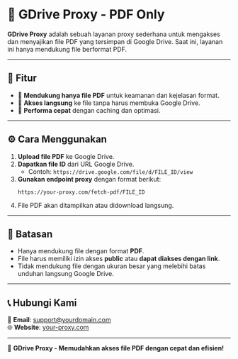 # 📂 GDrive Proxy - PDF Only

**GDrive Proxy** adalah sebuah layanan proxy sederhana untuk mengakses dan menyajikan file PDF yang tersimpan di Google Drive. Saat ini, layanan ini hanya mendukung file berformat PDF.

---

## 🔧 Fitur
- 📄 **Mendukung hanya file PDF** untuk keamanan dan kejelasan format.
- 🔗 **Akses langsung** ke file tanpa harus membuka Google Drive.
- 🚀 **Performa cepat** dengan caching dan optimasi.

---

## ⚙️ Cara Menggunakan
1. **Upload file PDF** ke Google Drive.
2. **Dapatkan file ID** dari URL Google Drive.
   - Contoh: `https://drive.google.com/file/d/FILE_ID/view`
3. **Gunakan endpoint proxy** dengan format berikut:
   ```
   https://your-proxy.com/fetch-pdf/FILE_ID
   ```
4. File PDF akan ditampilkan atau didownload langsung.

---

## 📌 Batasan
- Hanya mendukung file dengan format **PDF**.
- File harus memiliki izin akses **public** atau **dapat diakses dengan link**.
- Tidak mendukung file dengan ukuran besar yang melebihi batas unduhan langsung Google Drive.

---

## 📞 Hubungi Kami
📧 **Email**: support@yourdomain.com  
🌐 **Website**: [your-proxy.com](https://your-proxy.com)  

---

🚀 **GDrive Proxy - Memudahkan akses file PDF dengan cepat dan efisien!**

